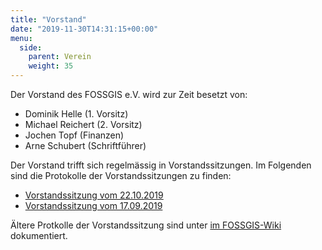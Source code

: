 ```yaml
---
title: "Vorstand"
date: "2019-11-30T14:31:15+00:00"
menu:
  side:
    parent: Verein
    weight: 35
---
```


Der Vorstand des FOSSGIS e.V. wird zur Zeit besetzt von:

* Dominik Helle (1. Vorsitz)
* Michael Reichert (2. Vorsitz)
* Jochen Topf (Finanzen)
* Arne Schubert (Schriftführer)

Der Vorstand trifft sich regelmässig in Vorstandssitzungen. Im Folgenden sind die Protokolle der Vorstandssitzungen zu finden:

* [Vorstandssitzung vom 22.10.2019](2019-10-22)
* [Vorstandssitzung vom 17.09.2019](2019-09-17)

Ältere Protkolle der Vorstandssitzung sind unter [im FOSSGIS-Wiki](https://fossgis.de/wiki/Kategorie:Vorstandsprotokolle) dokumentiert. 

